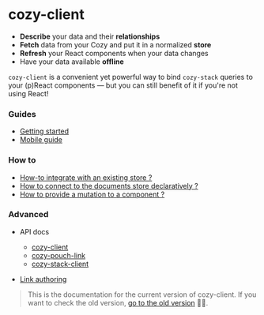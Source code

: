 # cozy-client

- **Describe** your data and their **relationships**
- **Fetch** data from your Cozy and put it in a normalized **store**
- **Refresh** your React components when your data changes
- Have your data available **offline**

`cozy-client` is a convenient yet powerful way to bind `cozy-stack` queries to your (p)React components — but you can still benefit of it if you're not using React!

### Guides

- [Getting started](docs/getting-started.md)
- [Mobile guide](docs/mobile-guide.md)

### How to

- [How-to integrate with an existing store ?](docs/how-tos.md#how-to-integrate-with-an-existing-store-)
- [How to connect to the documents store declaratively ?](docs/how-tos.md#how-to-connect-to-the-documents-store-declaratively-)
- [How to provide a mutation to a component ?](docs/how-tos.md#how-to-provide-a-mutation-to-a-component-)

### Advanced

- API docs
  - [cozy-client](docs/api/cozy-client.md)
  - [cozy-pouch-link](docs/api/cozy-pouch-link.md)
  - [cozy-stack-client](docs/api/cozy-stack-client.md)

- [Link authoring](docs/link-authoring.md)

> This is the documentation for the current version of cozy-client. If you want to check the old version, [go to the old version](http://github.com/cozy/cozy-client-js) 👵👴.
